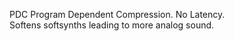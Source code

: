 PDC Program Dependent Compression. No Latency.<br>
Softens softsynths leading to more analog sound.

